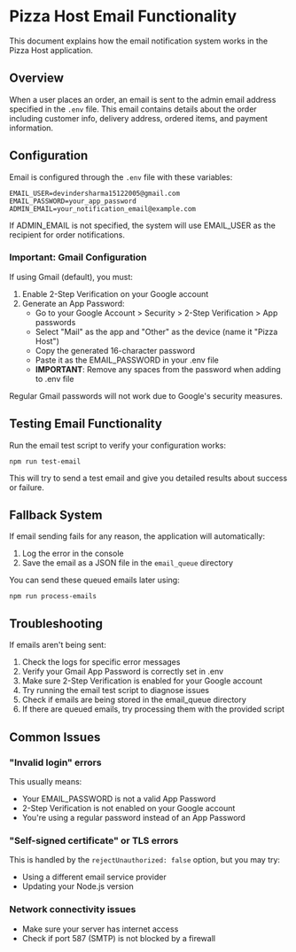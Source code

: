 # Pizza Host Email Functionality

This document explains how the email notification system works in the Pizza Host application.

## Overview

When a user places an order, an email is sent to the admin email address specified in the `.env` file. This email contains details about the order including customer info, delivery address, ordered items, and payment information.

## Configuration

Email is configured through the `.env` file with these variables:

```
EMAIL_USER=devindersharma15122005@gmail.com
EMAIL_PASSWORD=your_app_password
ADMIN_EMAIL=your_notification_email@example.com
```

If ADMIN_EMAIL is not specified, the system will use EMAIL_USER as the recipient for order notifications.

### Important: Gmail Configuration

If using Gmail (default), you must:

1. Enable 2-Step Verification on your Google account
2. Generate an App Password:
   - Go to your Google Account > Security > 2-Step Verification > App passwords
   - Select "Mail" as the app and "Other" as the device (name it "Pizza Host")
   - Copy the generated 16-character password
   - Paste it as the EMAIL_PASSWORD in your .env file
   - **IMPORTANT**: Remove any spaces from the password when adding to .env file

Regular Gmail passwords will not work due to Google's security measures.

## Testing Email Functionality

Run the email test script to verify your configuration works:

```
npm run test-email
```

This will try to send a test email and give you detailed results about success or failure.

## Fallback System

If email sending fails for any reason, the application will automatically:

1. Log the error in the console
2. Save the email as a JSON file in the `email_queue` directory

You can send these queued emails later using:

```
npm run process-emails
```

## Troubleshooting

If emails aren't being sent:

1. Check the logs for specific error messages
2. Verify your Gmail App Password is correctly set in .env
3. Make sure 2-Step Verification is enabled for your Google account
4. Try running the email test script to diagnose issues
5. Check if emails are being stored in the email_queue directory
6. If there are queued emails, try processing them with the provided script

## Common Issues

### "Invalid login" errors

This usually means:
- Your EMAIL_PASSWORD is not a valid App Password
- 2-Step Verification is not enabled on your Google account
- You're using a regular password instead of an App Password

### "Self-signed certificate" or TLS errors

This is handled by the `rejectUnauthorized: false` option, but you may try:
- Using a different email service provider
- Updating your Node.js version

### Network connectivity issues

- Make sure your server has internet access
- Check if port 587 (SMTP) is not blocked by a firewall 
